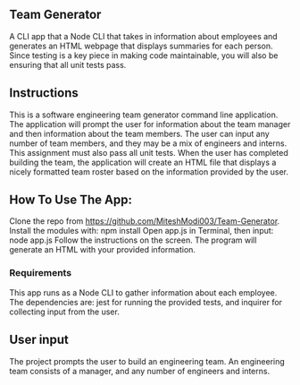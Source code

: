 ## Team Generator
A CLI app that a Node CLI that takes in information about employees and generates an HTML webpage that displays summaries for each person. Since testing is a key piece in making code maintainable, you will also be ensuring that all unit tests pass.

## Instructions
This is a software engineering team generator command line application. The application will prompt the user for information about the team manager and then information about the team members. The user can input any number of team members, and they may be a mix of engineers and interns. This assignment must also pass all unit tests. When the user has completed building the team, the application will create an HTML file that displays a nicely formatted team roster based on the information provided by the user.

## How To Use The App:
Clone the repo from https://github.com/MiteshModi003/Team-Generator. <br>
Install the modules with: npm install
Open app.js in Terminal, then input: node app.js
Follow the instructions on the screen.
The program will generate an HTML with your provided information.
### Requirements
This app runs as a Node CLI to gather information about each employee.
The dependencies are: jest for running the provided tests, and inquirer for collecting input from the user.

## User input
The project prompts the user to build an engineering team. An engineering team consists of a manager, and any number of engineers and interns.
